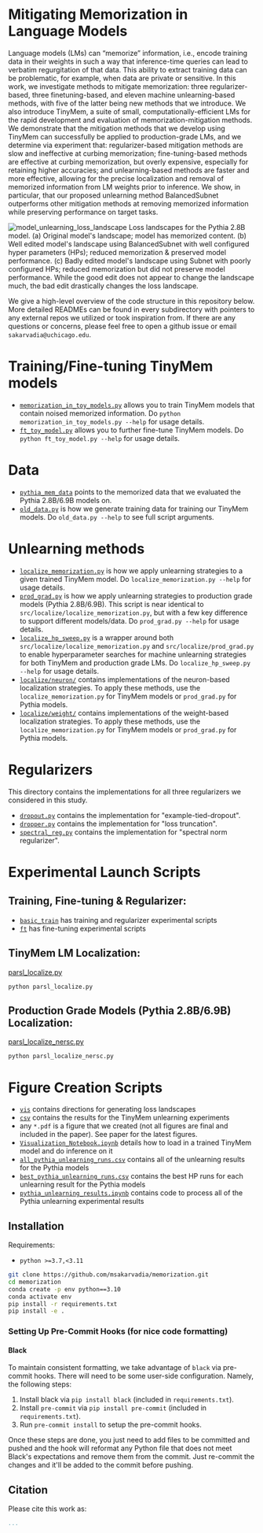 # Mitigating Memorization in Language Models

Language models (LMs) can “memorize” information, i.e., encode training data
in their weights in such a way that inference-time queries can lead to verbatim regurgitation of that data. This ability to extract training data can be problematic, for example, when data are private or sensitive. In this work, we investigate methods to mitigate memorization: three regularizer-based, three finetuning-based, and eleven machine unlearning-based methods, with five of the latter being new methods that we introduce. We also introduce TinyMem, a suite of
small, computationally-efficient LMs for the rapid development and evaluation of
memorization-mitigation methods. We demonstrate that the mitigation methods
that we develop using TinyMem can successfully be applied to production-grade
LMs, and we determine via experiment that: regularizer-based mitigation methods are slow and ineffective at curbing memorization; fine-tuning-based methods
are effective at curbing memorization, but overly expensive, especially for retaining higher accuracies; and unlearning-based methods are faster and more effective,
allowing for the precise localization and removal of memorized information from
LM weights prior to inference. We show, in particular, that our proposed unlearning method BalancedSubnet outperforms other mitigation methods at removing
memorized information while preserving performance on target tasks.

![model_unlearning_loss_landscape](https://github.com/user-attachments/assets/555462b8-1dc9-4ca8-be8b-153b5d27a5f1)
Loss landscapes for the Pythia 2.8B model. (a) Original model's landscape; model has memorized content. 
(b) Well edited model's landscape using BalancedSubnet with well configured hyper parameters (HPs); reduced memorization & preserved model performance. 
(c) Badly edited model's landscape using Subnet with poorly configured HPs; reduced memorization but did not preserve model performance. 
While the good edit does not appear to change the landscape much, the bad edit drastically changes the loss landscape.

We give a high-level overview of the code structure in this repository below. More detailed READMEs can be found in every subdirectory with pointers to any external repos we utilized or took inspiration from. If there are any questions or concerns, please feel free to open a github issue or email `sakarvadia@uchicago.edu`.

# Training/Fine-tuning TinyMem models

- [`memorization_in_toy_models.py`](https://github.com/msakarvadia/memorization/blob/main/src/memorization_in_toy_models.py) allows you to train TinyMem models that contain noised memorized information. Do `python memorization_in_toy_models.py --help` for usage details.
- [`ft_toy_model.py`](https://github.com/msakarvadia/memorization/blob/main/src/ft_toy_model.py) allows you to further fine-tune TinyMem models. Do `python ft_toy_model.py --help` for usage details.

# Data

- [`pythia_mem_data`](https://github.com/msakarvadia/memorization/tree/main/src/data/pythia_mem_data) points to the memorized data that we evaluated the Pythia 2.8B/6.9B models on.
- [`old_data.py`](https://github.com/msakarvadia/memorization/blob/main/src/data/old_data.py) is how we generate training data for training our TinyMem models. Do `old_data.py --help` to see full script arguments.

# Unlearning methods

- [`localize_memorization.py`](https://github.com/msakarvadia/memorization/blob/main/src/localize/localizing_memorization.py) is how we apply unlearning strategies to a given trained TinyMem model. Do `localize_memorization.py --help` for usage details.
- [`prod_grad.py`](https://github.com/msakarvadia/memorization/blob/main/src/localize/prod_grade.py) is how we apply unlearning strategies to production grade models (Pythia 2.8B/6.9B). This script is near identical to `src/localize/localize_memorization.py`, but with a few key difference to support different models/data. Do `prod_grad.py --help` for usage details. 
- [`localize_hp_sweep.py`](https://github.com/msakarvadia/memorization/blob/main/src/localize/localize_hp_sweep.py) is a wrapper around both `src/localize/localize_memorization.py` and `src/localize/prod_grad.py` to enable hyperparameter searches for machine unlearning strategies for both TinyMem and production grade LMs. Do `localize_hp_sweep.py --help` for usage details.
- [`localize/neuron/`](https://github.com/msakarvadia/memorization/tree/main/src/localize/neuron) contains implementations of the neuron-based localization strategies. To apply these methods, use the `localize_memorization.py` for TinyMem models or `prod_grad.py` for Pythia models.
- [`localize/weight/`](https://github.com/msakarvadia/memorization/tree/main/src/localize/weight) contains implementations of the weight-based localization strategies. To apply these methods, use the `localize_memorization.py` for TinyMem models or `prod_grad.py` for Pythia models.

# Regularizers

This directory contains the implementations for all three regularizers we considered in this study.

- [`dropout.py`](https://github.com/msakarvadia/memorization/blob/main/utils/dropout.py) contains the implementation for "example-tied-dropout".
- [`dropper.py`](https://github.com/msakarvadia/memorization/blob/main/utils/dropper.py) contains the implementation for "loss truncation".
- [`spectral_reg.py`](https://github.com/msakarvadia/memorization/blob/main/utils/spectral_reg.py) contains the implementation for "spectral norm regularizer".

# Experimental Launch Scripts

## Training, Fine-tuning & Regularizer: 
- [`basic_train`](https://github.com/msakarvadia/memorization/tree/main/scripts/basic_training) has training and regularizer experimental scripts
- [`ft`](https://github.com/msakarvadia/memorization/tree/main/scripts/ft) has fine-tuning experimental scripts

## TinyMem LM Localization:
[parsl_localize.py](https://github.com/msakarvadia/memorization/blob/main/scripts/parsl_localize.py)
```
python parsl_localize.py
```

## Production Grade Models (Pythia 2.8B/6.9B) Localization:
[parsl_localize_nersc.py](https://github.com/msakarvadia/memorization/blob/main/scripts/parsl_localize_nersc.py)
```
python parsl_localize_nersc.py
```

# Figure Creation Scripts
- [`vis`](https://github.com/msakarvadia/memorization/tree/main/figs/vis) contains directions for generating loss landscapes
- [`csv`](https://github.com/msakarvadia/memorization/tree/main/figs/csv) contains the results for the TinyMem unlearning experiments
- any `*.pdf` is a figure that we created (not all figures are final and included in the paper). See paper for the latest figures.
- [`Visualization_Notebook.ipynb`](https://github.com/msakarvadia/memorization/blob/main/figs/Visualization_Notebook.ipynb) details how to load in a trained TinyMem model and do inference on it
- [`all_pythia_unlearning_runs.csv`](https://github.com/msakarvadia/memorization/blob/main/figs/all_pythia_unlearning_runs.csv) contains all of the unlearning results for the Pythia models
- [`best_pythia_unlearning_runs.csv`](https://github.com/msakarvadia/memorization/blob/main/figs/best_pythia_unlearning_runs.csv) contains the best HP runs for each unlearning result for the Pythia models
- [`pythia_unlearning_results.ipynb`](https://github.com/msakarvadia/memorization/blob/main/figs/pythia_unlearning_results.ipynb) contains code to process all of the Pythia unlearning experimental results


## Installation

Requirements:

- `python >=3.7,<3.11`

```bash
git clone https://github.com/msakarvadia/memorization.git
cd memorization
conda create -p env python==3.10
conda activate env
pip install -r requirements.txt
pip install -e .
```

### Setting Up Pre-Commit Hooks (for nice code formatting)

#### Black

To maintain consistent formatting, we take advantage of `black` via pre-commit hooks.
There will need to be some user-side configuration. Namely, the following steps:

1. Install black via `pip install black` (included in `requirements.txt`).
2. Install `pre-commit` via `pip install pre-commit` (included in `requirements.txt`).
3. Run `pre-commit install` to setup the pre-commit hooks.

Once these steps are done, you just need to add files to be committed and pushed and the hook will reformat any Python file that does not meet Black's expectations and remove them from the commit. Just re-commit the changes and it'll be added to the commit before pushing.



## Citation

Please cite this work as:

```bibtex
...
```
